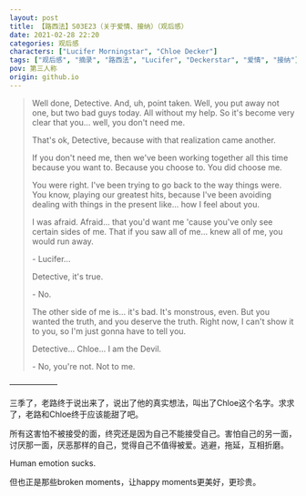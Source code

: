 ```yaml
---
layout: post
title: 【路西法】S03E23（关于爱情、接纳）（观后感）
date: 2021-02-28 22:20
categories: 观后感
characters: ["Lucifer Morningstar", "Chloe Decker"]
tags: ["观后感", "摘录", "路西法", "Lucifer", "Deckerstar", "爱情", "接纳"]
pov: 第三人称
origin: github.io
---
```


> Well done, Detective. And, uh, point taken. Well, you put away not one, but two bad guys today. All without my help. So it's become very clear that you... well, you don't need me.
>
> That's ok, Detective, because with that realization came another.
>
> If you don't need me, then we've been working together all this time because you want to. Because you choose to. You did choose me.
>
> You were right. I've been trying to go back to the way things were. You know, playing our greatest hits, because I've been avoiding dealing with things in the present like... how I feel about you.
>
> I was afraid. Afraid... that you'd want me 'cause you've only see certain sides of me. That if you saw all of me... knew all of me, you would run away.
>
> \- Lucifer...
>
> Detective, it's true.
>
> \- No.
>
> The other side of me is... it's bad. It's monstrous, even. But you wanted the truth, and you deserve the truth. Right now, I can't show it to you, so I'm just gonna have to tell you.
>
> Detective... Chloe... I am the Devil.
>
> \- No, you're not. Not to me.

——————

三季了，老路终于说出来了，说出了他的真实想法，叫出了Chloe这个名字。求求了，老路和Chloe终于应该能甜了吧。

所有这害怕不被接受的面，终究还是因为自己不能接受自己。害怕自己的另一面，讨厌那一面，厌恶那样的自己，觉得自己不值得被爱。逃避，拖延，互相折磨。

Human emotion sucks.

但也正是那些broken moments，让happy moments更美好，更珍贵。
